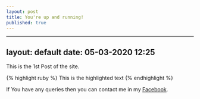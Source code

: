```yaml
---
layout: post
title: You're up and running!
published: true
---
```


---
layout: default
date: 05-03-2020 12:25
---
This is the 1st Post of the site.

{% highlight ruby %}
This is the highlighted text
{% endhighlight %}

If You have any queries then you can contact me in my [Facebook][facebook-mp].

[facebook-mp]: https://www.facebook.com/malaya.rsahu

